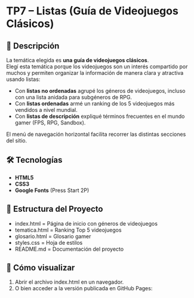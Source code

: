 # TP7 – Listas (Guía de Videojuegos Clásicos)

## 🎯 Descripción
La temática elegida es **una guía de videojuegos clásicos**.  
Elegí esta temática porque los videojuegos son un interés compartido por muchos y permiten organizar la información de manera clara y atractiva usando listas:  

- Con **listas no ordenadas** agrupé los géneros de videojuegos, incluso con una lista anidada para subgéneros de RPG.  
- Con **listas ordenadas** armé un ranking de los 5 videojuegos más vendidos a nivel mundial.  
- Con **listas de descripción** expliqué términos frecuentes en el mundo gamer (FPS, RPG, Sandbox).  

El menú de navegación horizontal facilita recorrer las distintas secciones del sitio.

## 🛠 Tecnologías
- **HTML5**
- **CSS3**
- **Google Fonts** (Press Start 2P)

## 📂 Estructura del Proyecto
- index.html = Página de inicio con géneros de videojuegos
- tematica.html = Ranking Top 5 videojuegos
- glosario.html = Glosario gamer
- styles.css = Hoja de estilos
- README.md = Documentación del proyecto

## 🚀 Cómo visualizar
1. Abrir el archivo index.html en un navegador.
2. O bien acceder a la versión publicada en GitHub Pages:
